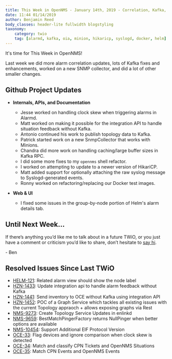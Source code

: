 ```yaml
---
title: This Week in OpenNMS - January 14th, 2019 - Correlation, Kafka, Syslog, Docker, and more!
date: 11:44 01/14/2019
author: Benjamin Reed
body_classes: header-lite fullwidth blogstyling
taxonomy:
    category: twio
    tag: [alarmd, kafka, oia, minion, hikaricp, syslogd, docker, helm]
---
```


It's time for This Week in OpenNMS!

Last week we did more alarm correlation updates, lots of Kafka fixes and enhancements, worked on a new SNMP collector, and did a lot of other smaller changes.

<!-- git log --author=bamboo@opennms.org --invert-grep --all --no-merges --color=always --since='2019-01-07 00:00:00' --until='2019-01-14 00:00:00' --format='%Cblue%ai %Cgreen%aN %Creset%s %Cblue(%H)%Cred%d' --author-date-order | sort | less -R -->


## Github Project Updates

* __Internals, APIs, and Documentation__

  * Jesse worked on handling clock skew when triggering alarms in Alarmd.
  * Matt worked on making it possible for the integration API to handle situation feedback without Kafka.
  * Antonio continued his work to publish topology data to Kafka.
  * Patrick started work on a new SnmpCollector that works with Minions.
  * Chandra did more work on handling caching/large buffer sizes in Kafka RPC.
  * I did some more fixes to my `opennms` shell refactor.
  * I worked on attempting to update to a newer version of HikariCP.
  * Matt added support for optionally attaching the raw syslog message to Syslogd-generated events.
  * Ronny worked on refactoring/replacing our Docker test images.

* __Web & UI__

  * I fixed some issues in the group-by-node portion of Helm's alarm details tab.


<!--
## Upcoming Events and Appearances

* **[OpenNMS Training - December 10th through 14th, 2018](https://www.opennms.com/training/)**

  The OpenNMS Group will be [offering hands-on OpenNMS training](https://www.opennms.com/training/) in our Apex, NC office.
-->

## Until Next Week…

If there’s anything you’d like me to talk about in a future TWiO, or you just have a comment or criticism you’d like to share, don’t hesitate to [say hi](mailto:twio@opennms.org).

\- Ben

<!--
  https://github.com/OpenNMS/twio-fodder/blob/master/scripts/twio-issues-list.pl
-->

## Resolved Issues Since Last TWiO

* [HELM-121](https://issues.opennms.org/browse/HELM-121): Related alarm view should show the node label
* [HZN-1433](https://issues.opennms.org/browse/HZN-1433): Update integration api to handle alarm feedback without Kafka
* [HZN-1441](https://issues.opennms.org/browse/HZN-1441): Send inventory to OCE without Kafka using integration API
* [HZN-1452](https://issues.opennms.org/browse/HZN-1452): POC of a Graph Service which tackles all existing issues with the current Topology appraoch + allows exposing graphs via Rest
* [NMS-9273](https://issues.opennms.org/browse/NMS-9273): Create Topology Service Updates in enlinkd
* [NMS-9659](https://issues.opennms.org/browse/NMS-9659): BestMatchPingerFactory returns NullPinger when better options are available
* [NMS-10454](https://issues.opennms.org/browse/NMS-10454): Support Additional EIF Protocol Version
* [OCE-33](https://issues.opennms.org/browse/OCE-33): Flag devices and ignore comparison when clock skew is detected
* [OCE-34](https://issues.opennms.org/browse/OCE-34): Match and classify CPN Tickets and OpenNMS Situations
* [OCE-35](https://issues.opennms.org/browse/OCE-35): Match CPN Events and OpenNMS Events